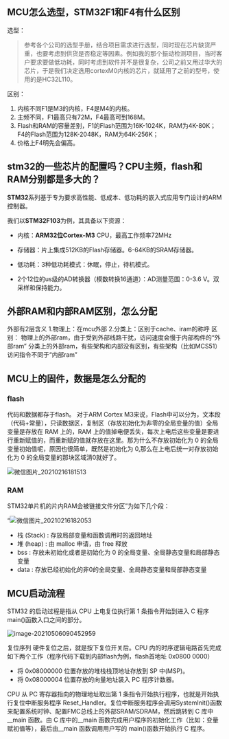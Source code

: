 ## MCU怎么选型，STM32F1和F4有什么区别

选型：

> 参考各个公司的选型手册，结合项目需求进行选型，同时现在芯片缺货严重，也要考虑到供货是否稳定等因素。例如我的那个振动检测项目，当时客户要求要做低功耗，同时考虑到软件并不是很复杂，公司之前又用过华大的芯片，于是我们决定选用cortexM0内核的芯片，就延用了之前的型号，使用的是HC32L110。

区别：

1. 内核不同F1是M3的内核，F4是M4的内核。
2. 主频不同，F1最高只有72M，F4最高可到168M。
3. Flash和RAM的容量差别，F1的Flash范围为16K-1024K，RAM为4K-80K；F4的Flash范围为128K-2048K，RAM为64K-256K；
4. 价格上F4明先会偏高。



## stm32的一些芯片的配置吗？CPU主频，flash和RAM分别都是多大的？

**STM32**系列基于专为要求高性能、低成本、低功耗的嵌入式应用专门设计的ARM控制器。

我们以**STM32F103**为例，其具备以下资源：

- 内核：**ARM32位Cortex-M3** CPU，最高工作频率72MHz

- 存储器：片上集成512KB的Flash存储器。6-64KB的SRAM存储器。

- 低功耗：3种低功耗模式：休眠，停止，待机模式。

- 2个12位的us级的AD转换器（模数转换16通道）：AD测量范围：0-3.6 V。双采样和保持能力。

  

## 外部RAM和内部RAM区别，怎么分配

外部有2层含义
1.物理上：在mcu外部
2.分类上：区别于cache、iram的称呼
区别：
物理上的外部ram，由于受到外部线路干扰，访问速度会慢于内部构件的“外部ram”
分类上的外部ram，有些架构和内部没有区别，有些架构（比如MCS51）访问指令不同于“内部ram”



## MCU上的固件，数据是怎么分配的

### flash

代码和数据都存于flash。
对于ARM Cortex M3来说，Flash中可以分为，文本段（代码+常量），只读数据区，复制区（存放初始化为非零的全局变量的值）全局变量是存放在 RAM 上的，RAM 上的值掉电便丢失，每次上电后这些变量是要进行重新赋值的，而重新赋的值就存放在这里。那为什么不存放初始化为 0 的全局变量初始值呢，原因也很简单，既然是初始化为 0,那么在上电后统一对存放初始化为 0 的全局变量的那块区域清0就好了。

![微信图片_20210216181513](https://gitee.com/wang_chunfeng/pic-go/raw/master/img/20210908101233.jpg)

### RAM

STM32单片机的片内RAM会被链接文件分区”为如下几个段：

“![微信图片_20210216182053](https://gitee.com/wang_chunfeng/pic-go/raw/master/img/20210908101233.jpg)

+ 栈 (Stack) : 存放局部变量和函数调用时的返回地址
+ 堆 (heap) : 由 malloc 申请，由 free 释放
+ bss : 存放未初始化或者是初始化为 0 的全局变量、全局静态变量和局部静态变量
+ data : 存放已经初始化的非0的全局变量、全局静态变量和局部静态变量



## MCU启动流程

STM32 的启动过程是指从 CPU 上电复位执行第 1 条指令开始到进入 C 程序 main()函数入口之间的部分。

![image-20210506090452959](https://gitee.com/wang_chunfeng/pic-go/raw/master/img/20210908101246.png)

复位序列 硬件复位之后，就是按下复位开关后。CPU 内的时序逻辑电路首先完成如下两个工作（程序代码下载到内部flash为例，flash首地址 0x0800 0000）

- 将 0x08000000 位置存放的堆栈栈顶地址存放到 SP 中(MSP)。
- 将 0x08000004 位置存放的向量地址装入 PC 程序计数器。

CPU 从 PC 寄存器指向的物理地址取出第 1 条指令开始执行程序，也就是开始执行复位中断服务程序 Reset_Handler。复位中断服务程序会调用SystemInit()函数来配置系统时钟、配置FMC总线上的外部SRAM/SDRAM，然后跳转到 C 库中__main 函数。由 C 库中的__main 函数完成用户程序的初始化工作（比如：变量赋初值等），最后由__main 函数调用用户写的 main()函数开始执行 C 程序。